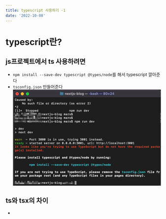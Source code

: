 ```yaml
---
title: typescript 사용하기 -1
date: '2022-10-08'
---
```


# typescript란?

## js프로젝트에서 ts 사용하려면
- ```npm install --save-dev typescript @types/node```를 해서 typescript 깔아준다
- ```tsconfig.json``` 만들어준다
![](.typescript-1_images/bad13907.png)


## ts와 tsx의 차이
- 
